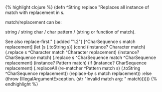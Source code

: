{% highlight clojure %}
(defn ^String replace
  "Replaces all instance of match with replacement in s.

   match/replacement can be:

   string / string
   char / char
   pattern / (string or function of match).

   See also replace-first."
  {:added "1.2"}
  [^CharSequence s match replacement]
  (let [s (.toString s)]
    (cond 
     (instance? Character match) (.replace s ^Character match ^Character replacement)
     (instance? CharSequence match) (.replace s ^CharSequence match ^CharSequence replacement)
     (instance? Pattern match) (if (instance? CharSequence replacement)
                                 (.replaceAll (re-matcher ^Pattern match s)
                                              (.toString ^CharSequence replacement))
                                 (replace-by s match replacement))
     :else (throw (IllegalArgumentException. (str "Invalid match arg: " match))))))
{% endhighlight %}
